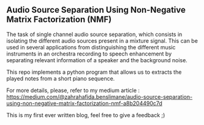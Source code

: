 ## Audio Source Separation Using Non-Negative Matrix Factorization (NMF)

The task of single channel audio source separation, which consists in isolating the different audio sources present in a mixture signal. 
This can be used in several applications from distinguishing the different music instruments in an orchestra recording to speech
enhancement by separating relevant information of a speaker and the background noise.

This repo implements a python program that allows us to extracts the played notes from a short piano sequence.

For more details, please, refer to my medium article : https://medium.com/@zahrahafida.benslimane/audio-source-separation-using-non-negative-matrix-factorization-nmf-a8b204490c7d

This is my first ever written blog, feel free to give a feedback ;)
